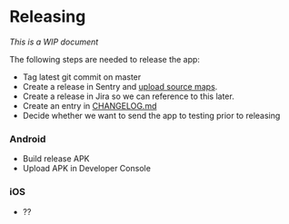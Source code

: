 # Releasing

*This is a WIP document*

The following steps are needed to release the app:

* Tag latest git commit on master
* Create a release in Sentry and [upload source maps](05-error-reporting.md).
* Create a release in Jira so we can reference to this later.
* Create an entry in [CHANGELOG.md](../CHANGELOG.md)
* Decide whether we want to send the app to testing prior to releasing

### Android

* Build release APK
* Upload APK in Developer Console

### iOS

* ??

